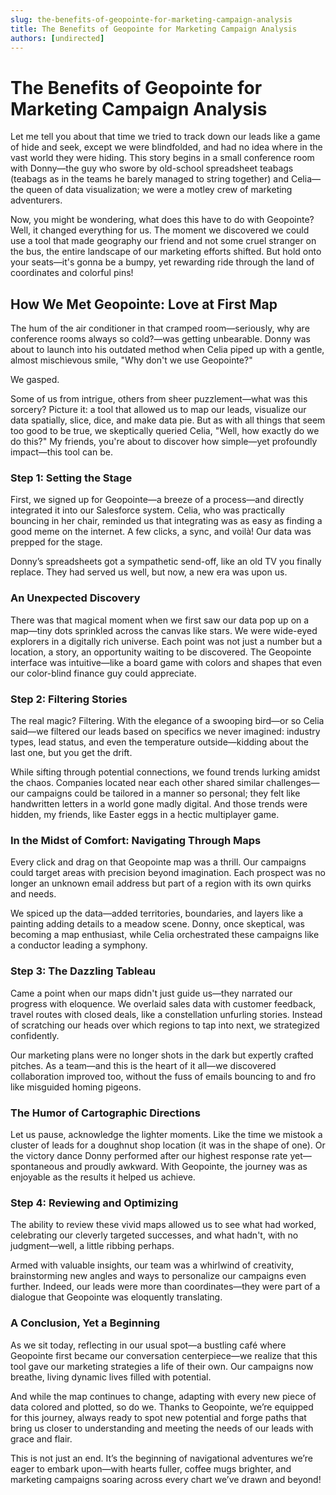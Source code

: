 ```yaml
---
slug: the-benefits-of-geopointe-for-marketing-campaign-analysis
title: The Benefits of Geopointe for Marketing Campaign Analysis
authors: [undirected]
---
```



# The Benefits of Geopointe for Marketing Campaign Analysis

Let me tell you about that time we tried to track down our leads like a game of hide and seek, except we were blindfolded, and had no idea where in the vast world they were hiding. This story begins in a small conference room with Donny—the guy who swore by old-school spreadsheet teabags (teabags as in the teams he barely managed to string together) and Celia—the queen of data visualization; we were a motley crew of marketing adventurers.

Now, you might be wondering, what does this have to do with Geopointe? Well, it changed everything for us. The moment we discovered we could use a tool that made geography our friend and not some cruel stranger on the bus, the entire landscape of our marketing efforts shifted. But hold onto your seats—it's gonna be a bumpy, yet rewarding ride through the land of coordinates and colorful pins!

## How We Met Geopointe: Love at First Map

The hum of the air conditioner in that cramped room—seriously, why are conference rooms always so cold?—was getting unbearable. Donny was about to launch into his outdated method when Celia piped up with a gentle, almost mischievous smile, "Why don't we use Geopointe?"

We gasped.

Some of us from intrigue, others from sheer puzzlement—what was this sorcery? Picture it: a tool that allowed us to map our leads, visualize our data spatially, slice, dice, and make data pie. But as with all things that seem too good to be true, we skeptically queried Celia, "Well, how exactly do we do this?" My friends, you're about to discover how simple—yet profoundly impact—this tool can be.

### Step 1: Setting the Stage

First, we signed up for Geopointe—a breeze of a process—and directly integrated it into our Salesforce system. Celia, who was practically bouncing in her chair, reminded us that integrating was as easy as finding a good meme on the internet. A few clicks, a sync, and voilà! Our data was prepped for the stage.

Donny’s spreadsheets got a sympathetic send-off, like an old TV you finally replace. They had served us well, but now, a new era was upon us.

### An Unexpected Discovery 

There was that magical moment when we first saw our data pop up on a map—tiny dots sprinkled across the canvas like stars. We were wide-eyed explorers in a digitally rich universe. Each point was not just a number but a location, a story, an opportunity waiting to be discovered. The Geopointe interface was intuitive—like a board game with colors and shapes that even our color-blind finance guy could appreciate.

### Step 2: Filtering Stories

The real magic? Filtering. With the elegance of a swooping bird—or so Celia said—we filtered our leads based on specifics we never imagined: industry types, lead status, and even the temperature outside—kidding about the last one, but you get the drift.

While sifting through potential connections, we found trends lurking amidst the chaos. Companies located near each other shared similar challenges—our campaigns could be tailored in a manner so personal; they felt like handwritten letters in a world gone madly digital. And those trends were hidden, my friends, like Easter eggs in a hectic multiplayer game.

### In the Midst of Comfort: Navigating Through Maps

Every click and drag on that Geopointe map was a thrill. Our campaigns could target areas with precision beyond imagination. Each prospect was no longer an unknown email address but part of a region with its own quirks and needs.

We spiced up the data—added territories, boundaries, and layers like a painting adding details to a meadow scene. Donny, once skeptical, was becoming a map enthusiast, while Celia orchestrated these campaigns like a conductor leading a symphony.

### Step 3: The Dazzling Tableau

Came a point when our maps didn't just guide us—they narrated our progress with eloquence. We overlaid sales data with customer feedback, travel routes with closed deals, like a constellation unfurling stories. Instead of scratching our heads over which regions to tap into next, we strategized confidently.

Our marketing plans were no longer shots in the dark but expertly crafted pitches. As a team—and this is the heart of it all—we discovered collaboration improved too, without the fuss of emails bouncing to and fro like misguided homing pigeons.

### The Humor of Cartographic Directions

Let us pause, acknowledge the lighter moments. Like the time we mistook a cluster of leads for a doughnut shop location (it was in the shape of one). Or the victory dance Donny performed after our highest response rate yet—spontaneous and proudly awkward. With Geopointe, the journey was as enjoyable as the results it helped us achieve.

### Step 4: Reviewing and Optimizing

The ability to review these vivid maps allowed us to see what had worked, celebrating our cleverly targeted successes, and what hadn't, with no judgment—well, a little ribbing perhaps.

Armed with valuable insights, our team was a whirlwind of creativity, brainstorming new angles and ways to personalize our campaigns even further. Indeed, our leads were more than coordinates—they were part of a dialogue that Geopointe was eloquently translating.

### A Conclusion, Yet a Beginning

As we sit today, reflecting in our usual spot—a bustling café where Geopointe first became our conversation centerpiece—we realize that this tool gave our marketing strategies a life of their own. Our campaigns now breathe, living dynamic lives filled with potential.

And while the map continues to change, adapting with every new piece of data colored and plotted, so do we. Thanks to Geopointe, we’re equipped for this journey, always ready to spot new potential and forge paths that bring us closer to understanding and meeting the needs of our leads with grace and flair.

This is not just an end. It’s the beginning of navigational adventures we’re eager to embark upon—with hearts fuller, coffee mugs brighter, and marketing campaigns soaring across every chart we’ve drawn and beyond!